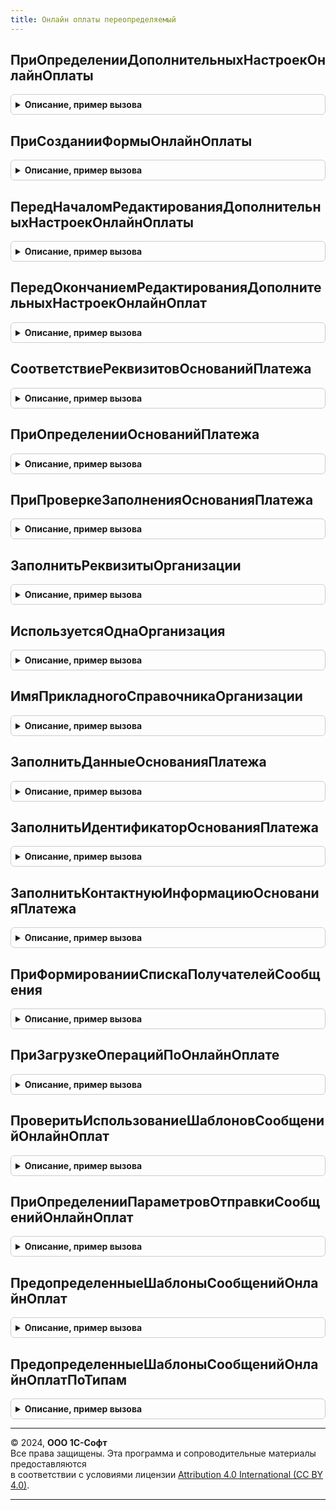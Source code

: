 ```yaml
---
title: Онлайн оплаты переопределяемый
---
```



## ПриОпределенииДополнительныхНастроекОнлайнОплаты
<details style="margin: 1em 0; padding: 0.5em; border: 1px solid #ccc; border-radius: 6px;">

<summary style="font-weight: bold; cursor: pointer;">Описание, пример вызова</summary>

```bsl

// В процедуре задается описание дополнительных реквизитов настройки онлайн оплаты,
// например, Подразделение, Банковский счет и т.д.
// Значения реквизитов будут доступны в качестве свойств структуры, описывающей операцию Онлайн оплаты.
//
// Параметры:
//  ДополнительныеНастройки - ТаблицаЗначений - таблица дополнительных настроек с колонками:
//    * Настройка - Строка - уникальное имя настройки. Должно соответствовать требованиям именования ключей структуры.
//    * Представление - Строка - пользовательское представление настройки.
//    * ТипЗначения - ОписаниеТипов - описание типов значений настройки. Допустимые типы: ЛюбаяСсылка, Число(20,4),
//        Строка(300), Булево, Дата (Дата + Время).
//
//@skip-warning
Процедура ПриОпределенииДополнительныхНастроекОнлайнОплаты(ДополнительныеНастройки) Экспорт
```

Пример вызова
```bsl
ОнлайнОплатыПереопределяемый.ПриОпределенииДополнительныхНастроекОнлайнОплаты(ДополнительныеНастройки) 
```
</details>

## ПриСозданииФормыОнлайнОплаты
<details style="margin: 1em 0; padding: 0.5em; border: 1px solid #ccc; border-radius: 6px;">

<summary style="font-weight: bold; cursor: pointer;">Описание, пример вызова</summary>

```bsl

// Выполняется при создании формы элемента онлайн оплаты. Позволяет изменить форму
// и определить дополнительные настройки, которые требуется сохранить в информационной базе.
//
// Для добавленных элементов можно устанавливать следующие действия:
//   * ПриИзменении - Подключаемый_ЭлементПриИзменении.
//   * НачалоВыбора - Подключаемый_ЭлементНачалоВыбора.
//   * ОбработкаВыбора - Подключаемый_ЭлементОбработкаВыбора.
//   * Нажатие - Подключаемый_ЭлементНажатие.
// Для добавленных команд следует устанавливать действие "Подключаемый_ДействиеКоманды".
//
// Параметры:
//  Форма - ФормаКлиентскогоПриложения - форма настроек онлайн оплаты.
//  Группа - ГруппаФормы - группа формы, на которой следует располагать добавляемые элементы.
//  Префикс - Строка - префикс имен для новых реквизитов, команд и элементов формы.
//  ДополнительныеНастройки - Структура - имена реквизитов, содержащих значения дополнительных настроек (для изменения).
//    * Ключ - идентификатор настройки. См. ОнлайнОплатыПереопределяемый.ПриОпределенииДополнительныхНастроекОнлайнОплаты
//    * Значение - имя реквизита формы со значением настройки.
//
//@skip-warning
Процедура ПриСозданииФормыОнлайнОплаты(Форма, Группа, Префикс, ДополнительныеНастройки) Экспорт
```

Пример вызова
```bsl
ОнлайнОплатыПереопределяемый.ПриСозданииФормыОнлайнОплаты(Форма, Группа, Префикс, ДополнительныеНастройки) 
```
</details>

## ПередНачаломРедактированияДополнительныхНастроекОнлайнОплаты
<details style="margin: 1em 0; padding: 0.5em; border: 1px solid #ccc; border-radius: 6px;">

<summary style="font-weight: bold; cursor: pointer;">Описание, пример вызова</summary>

```bsl

// Выполняется перед переходом на страницу редактирования дополнительных настроек в форме настроек онлайн оплаты.
// Позволяет проинициализировать реквизиты дополнительных настроек и/или пропустить страницу редактирования.
//
// Параметры:
//  Контекст - Структура - контекст выполнения метода:
//    * Форма - ФормаКлиентскогоПриложения - форма настроек Онлайн оплаты.
//    * Префикс - Строка - префикс имен добавленных реквизитов, команд и элементов формы.
//    * НоваяНастройка - Булево - признак редактирования новой настройки.
//    * Организация - ОпределяемыТип.Организация - организация, для которой производится настройка.
//    * СДоговором - Булево - признак варианта использования сервиса "С договором". Если Ложь, то "Без договора".
//  Отказ - Булево - если установить Истина, то страница редактирования дополнительных настроек будет пропущена.
//
//@skip-warning
Процедура ПередНачаломРедактированияДополнительныхНастроекОнлайнОплаты(Контекст, Отказ = Ложь) Экспорт
```

Пример вызова
```bsl
ОнлайнОплатыПереопределяемый.ПередНачаломРедактированияДополнительныхНастроекОнлайнОплаты(Контекст, Отказ);
```
</details>

## ПередОкончаниемРедактированияДополнительныхНастроекОнлайнОплат
<details style="margin: 1em 0; padding: 0.5em; border: 1px solid #ccc; border-radius: 6px;">

<summary style="font-weight: bold; cursor: pointer;">Описание, пример вызова</summary>

```bsl

// Выполняется перед закрытием страницы редактирования дополнительных настроек в форме настроек онлайн оплаты
// и перед сохранением из формы элемента. Позволяет изменить, проверить заполнение значений реквизитов дополнительных настроек
// и/или отказаться от перехода со страницы редактирования/сохранения.
//
// Параметры:
//  Контекст - Структура - контекст выполнения метода:
//    * Форма - ФормаКлиентскогоПриложения - форма настроек Онлайн оплаты.
//    * Префикс - Строка - префикс имен добавленных реквизитов, команд и элементов формы.
//    * НоваяНастройка - Булево - признак редактирования новой настройки.
//    * Организация - ОпределяемыТип.Организация - организация, для которой производится настройка.
//    * СДоговором - Булево - признак варианта использования сервиса "С договором". Если Ложь, то "Без договора".
//  Отказ - Булево - если установить Истина, то страница редактирования дополнительных настроек не будет закрыта
//  или элемент не  будет сохранен.
//
//@skip-warning
Процедура ПередОкончаниемРедактированияДополнительныхНастроекОнлайнОплат(Контекст, Отказ = Ложь) Экспорт
```

Пример вызова
```bsl
ОнлайнОплатыПереопределяемый.ПередОкончаниемРедактированияДополнительныхНастроекОнлайнОплат(Контекст, Отказ);
```
</details>

## СоответствиеРеквизитовОснованийПлатежа
<details style="margin: 1em 0; padding: 0.5em; border: 1px solid #ccc; border-radius: 6px;">

<summary style="font-weight: bold; cursor: pointer;">Описание, пример вызова</summary>

```bsl

// Определяет соответствие имен реквизитов оснований платежа через онлайн оплату, в случае их отличия от общепринятых.
// Для каждого основания платежа требуется вставить строку вида:
// СоответствиеРеквизитов.Вставить(<ПолноеИмяМетаданных>.<ОбщепринятоеИмяРеквизита>,<ИмяРеквизитаВПрикладномРешении>);
// Требуется установить соответствие для следующих общепринятых реквизитов: "Организация".
//
// Параметры:
//  СоответствиеРеквизитов - Соответствие - путь к реквизитам оснований платежа.
//    * Ключ - Строка - полный путь к реквизиту с использованием общепринятого имени.
//    * Значение - Строка - имя реквизита в прикладном решении.
//
//@skip-warning
Процедура СоответствиеРеквизитовОснованийПлатежа(СоответствиеРеквизитов) Экспорт
```

Пример вызова
```bsl
ОнлайнОплатыПереопределяемый.СоответствиеРеквизитовОснованийПлатежа(СоответствиеРеквизитов) 
```
</details>

## ПриОпределенииОснованийПлатежа
<details style="margin: 1em 0; padding: 0.5em; border: 1px solid #ccc; border-radius: 6px;">

<summary style="font-weight: bold; cursor: pointer;">Описание, пример вызова</summary>

```bsl

// Определяет объекты, которые могут выступать в качестве оснований платежа через онлайн оплату.
//
// Параметры:
//  ОснованияПлатежа - Массив - имена объектов метаданных (строка) оснований платежа через Онлайн оплату.
//
//@skip-warning
Процедура ПриОпределенииОснованийПлатежа(ОснованияПлатежа) Экспорт
```

Пример вызова
```bsl
ОнлайнОплатыПереопределяемый.ПриОпределенииОснованийПлатежа(ОснованияПлатежа) 
```
</details>

## ПриПроверкеЗаполненияОснованияПлатежа
<details style="margin: 1em 0; padding: 0.5em; border: 1px solid #ccc; border-radius: 6px;">

<summary style="font-weight: bold; cursor: pointer;">Описание, пример вызова</summary>

```bsl

// Проверяет основание платежа на возможность формирования ссылки на оплату через онлайн оплату.
//
// Параметры:
//  ОснованиеПлатежа - Произвольный - основание платежа, для которого формируется платежная ссылка.
//  Отказ - Булево - признак отказа от формирования ссылки.Если установить значение Истина,
//    то ссылка не будет сформирована (обновлена).
//
//@skip-warning
Процедура ПриПроверкеЗаполненияОснованияПлатежа(Знач ОснованиеПлатежа, Отказ) Экспорт
```

Пример вызова
```bsl
ОнлайнОплатыПереопределяемый.ПриПроверкеЗаполненияОснованияПлатежа(ОснованиеПлатежа, Отказ) 
```
</details>

## ЗаполнитьРеквизитыОрганизации
<details style="margin: 1em 0; padding: 0.5em; border: 1px solid #ccc; border-radius: 6px;">

<summary style="font-weight: bold; cursor: pointer;">Описание, пример вызова</summary>

```bsl

// Заполняет значения реквизитов организации по данным информационной базы.
//
// Параметры:
//  Организация - ОпределяемыйТип.Организация - организация, значения реквизитов которой нужно заполнить.
//  Реквизиты - Структура - значения реквизитов:
//    * ИНН - Строка - ИНН организации.
//    * КПП - Строка - КПП организации.
//    * Резидент - Булево - признак того, что организация является резидентом.
//    * ЭтоЮрЛицо - Булево - признак того, что организация является юридическим лицом.
//
//@skip-warning
Процедура ЗаполнитьРеквизитыОрганизации(Знач Организация, Реквизиты) Экспорт
```

Пример вызова
```bsl
ОнлайнОплатыПереопределяемый.ЗаполнитьРеквизитыОрганизации(Организация, Реквизиты) 
```
</details>

## ИспользуетсяОднаОрганизация
<details style="margin: 1em 0; padding: 0.5em; border: 1px solid #ccc; border-radius: 6px;">

<summary style="font-weight: bold; cursor: pointer;">Описание, пример вызова</summary>

```bsl

// Определяет использование нескольких организаций в базе.
//
// Параметры:
//  Результат - Структура - результат выполнения запроса:
//    * ОднаОрганизация - Булево - Истина, если в базе используется одна организация;
//    * Организация - СправочникСсылка._ДемоОрганизации - ссылка на организацию, если она единственная в базе;
//
//@skip-warning
Процедура ИспользуетсяОднаОрганизация(Результат) Экспорт
```

Пример вызова
```bsl
ОнлайнОплатыПереопределяемый.ИспользуетсяОднаОрганизация(Результат) 
```
</details>

## ИмяПрикладногоСправочникаОрганизации
<details style="margin: 1em 0; padding: 0.5em; border: 1px solid #ccc; border-radius: 6px;">

<summary style="font-weight: bold; cursor: pointer;">Описание, пример вызова</summary>

```bsl

// Определяет имя прикладного справочника организаций.
//
// Параметры:
//  ИмяПрикладногоСправочника - Строка - Имя справочника организаций.
//
//@skip-warning
Процедура ИмяПрикладногоСправочникаОрганизации(ИмяПрикладногоСправочника) Экспорт
```

Пример вызова
```bsl
ОнлайнОплатыПереопределяемый.ИмяПрикладногоСправочникаОрганизации(ИмяПрикладногоСправочника) 
```
</details>

## ЗаполнитьДанныеОснованияПлатежа
<details style="margin: 1em 0; padding: 0.5em; border: 1px solid #ccc; border-radius: 6px;">

<summary style="font-weight: bold; cursor: pointer;">Описание, пример вызова</summary>

```bsl

// Заполняет данные по основанию платежа, необходимые для формирование ссылки на оплату через онлайн оплаты.
//
// Параметры:
//  ОснованиеПлатежа - Произвольный - основание платежа, данные которого нужно заполнить.
//  ДанныеОснованияПлатежа - Структура - данные основания платежа:
//    * Идентификатор - Строка - уникальный идентификатор основание платежа
//        (идентификатора платежа при получении операций оплаты/возврата).
//    * Номер - Строка - номер основание платежа.
//    * Сумма - Число - сумма к оплате.
//    * Валюта - Строка - код валюты по классификатору валют.
//    * НазначениеПлатежа - Строка - назначение платежа.
//    * СрокЖизниСсылки - Число - содержит значение срока жизни платежной ссылки в минутах.
//      Минимальное значение - 1 минута, максимальное значение - 129 600 минут
//    * БанковскийСчет - Структура - банковский счет для зачисления оплаты:
//        ** БанкБИК - Строка - БИК банка.
//        ** БанкНаименование - Строка - наименование банка.
//        ** БанкКоррСчет - Строка - корр. счет банка.
//        ** НомерСчета - Строка - номер расчетного счета.
//    * Продавец - Структура - данные продавца:
//        ** УчетнаяПолитика - Число - код учетной политики продавца: 1 - ОСН, 2 - УСН (доходы),
//             3 - УСН (доходы минус расходы), 4 - продажа облагается ЕНВД,
//             5 - единый сельскохозяйственный налог, 6 - патентная СН.
//        ** ИНН - Строка - ИНН продавца.
//        ** КПП - Строка - КПП продавца.
//        ** Наименование - Строка - наименование продавца.
//        ** Телефон - Строка - контактный телефон продавца.
//        ** ЭлектроннаяПочта - Строка - контактный адрес электронной почты продавца.
//        ** ФактическийАдрес - Строка - фактический адрес продавца.
//        ** ЮридическийАдрес - Строка - юридический адрес продавца.
//    * Покупатель - Структура - данные покупателя:
//        ** Идентификатор - Строка - уникальный идентификатор покупателя.
//        ** Наименование - Строка - для юрлица - название организации, для ИП и физического лица - ФИО.
//             Если у физлица отсутствует ИНН, в этом же параметре передаются паспортные данные. Не более 256 символов.
//        ** КонтактныеДанныеЧека - Строка - номер телефона или адрес электронной почты для отправки чека.
//             Может быть переопределен в форме формирования платежной ссылки.
//        ** ИНН - Строка - ИНН покупателя (10 или 12 цифр). Если у физического лица отсутствует ИНН,
//             необходимо передать паспортные данные в параметре Покупатель.Наименование.
//    * Номенклатура - ТаблицаЗначений - номенклатура к оплате. Колонки:
//        ** НомерСтроки - Число - номер строки по порядку.
//        ** Наименование - Строка - наименование товара/услуги.
//        ** НаименованиеПолное - Строка - полное наименование товара/услуги.
//        ** Характеристика - Строка - характеристика номенклатуры.
//        ** Количество - Число - количество позиций.
//        ** Цена - Число - цена за единицу.
//        ** СтавкаНДС - Строка - представление ставки НДС.
//        ** СтавкаНДСКод - Число - код ставки НДС.
//             до 31.12.2018 действуют следующие коды ставок НДС: 1 - без НДС, 2 - 0%, 3 - 10%, 4 - 18%,
//                5 - 10/110, 6 - 18/118.
//             с  01.01.2019 действуют следующие коды ставок НДС: 1 - без НДС, 2 - 0%, 3 - 10%, 4 - 20%,
//                5 - 10/110, 6 - 20/120.
//        ** Валюта - Строка - представление валюты строки.
//        ** Артикул - Строка - артикул номенклатуры.
//        ** ЕдиницаИзмерения - Строка - представление единицы измерения.
//        ** ВидНоменклатуры - Строка - вид номенклатуры.
//        ** Родитель - Строка - группа номенклатуры.
//        ** Сумма - Число - сумма строки.
//        ** ПредметРасчета - Число - признак предмета расчета (категория товара для налоговой инспекции).
//             Возможные значения:
//               1 - товар;
//               2 - подакцизный товар;
//               3 - работа;
//               4 - услуга;
//               5 - ставка в азартной игре;
//               6 - выигрыш в азартной игре;
//               7 - лотерейный билет;
//               8 - выигрыш в лотерею;
//               9 - результаты интеллектуальной деятельности;
//               10 - платеж;
//               11 - агентское вознаграждение;
//               12 - несколько вариантов;
//               13 - другое.
//        ** ПризнакСпособаРасчета - Число - признак способа расчета.
//             Возможные значения:
//               1 - полная предоплата;
//               2 - полный расчет.
//        ** КодТовара - Строка -  уникальный номер, который присваивается экземпляру товара при маркировке.
//             Формат: число в шестнадцатеричном представлении с пробелами. Максимальная длина - 32 байта.
//             Пример: 00 00 00 01 00 21 FA 41 00 23 05 41 00 00 00 00 00 00 00 00 00 00 00 00 00 00 00 00 12 00 AB 00.
//        ** КодСтраныПроисхожденияТовара - Строка - Код страны происхождения товара по общероссийскому классификатору
//              стран мира (ОК (МК (ИСО 3166) 004-97) 025-2001). Пример: RU.
//        ** НомерТаможеннойДекларации - Строка - номер таможенной декларации.
//        ** СуммаАкциза - Число - сумма акциза товара с учетом копеек (с точностью до 2 символов после точки).
//    * Штрихкоды - ТаблицаЗначений - штрихкоды номенклатуры. Колонки:
//        ** НомерСтроки - Число - номер строки номенклатуры, к которой относится штрихкод.
//        ** Штрихкод - Строка - штрихкод номенклатуры.
//
//@skip-warning
Процедура ЗаполнитьДанныеОснованияПлатежа(Знач ОснованиеПлатежа, ДанныеОснованияПлатежа) Экспорт
```

Пример вызова
```bsl
ОнлайнОплатыПереопределяемый.ЗаполнитьДанныеОснованияПлатежа(ОснованиеПлатежа, ДанныеОснованияПлатежа) 
```
</details>

## ЗаполнитьИдентификаторОснованияПлатежа
<details style="margin: 1em 0; padding: 0.5em; border: 1px solid #ccc; border-radius: 6px;">

<summary style="font-weight: bold; cursor: pointer;">Описание, пример вызова</summary>

```bsl

// Заполняет идентификатор по основанию платежа.
//
// Параметры:
//  ОснованиеПлатежа - Произвольный - основание платежа, данные которого нужно заполнить.
//  Идентификатор - Строка - уникальный идентификатор основание платежа
//     (идентификатора платежа при получении операций оплаты/возврата).
//
//@skip-warning
Процедура ЗаполнитьИдентификаторОснованияПлатежа(Знач ОснованиеПлатежа, Идентификатор) Экспорт
```

Пример вызова
```bsl
ОнлайнОплатыПереопределяемый.ЗаполнитьИдентификаторОснованияПлатежа(ОснованиеПлатежа, Идентификатор) 
```
</details>

## ЗаполнитьКонтактнуюИнформациюОснованияПлатежа
<details style="margin: 1em 0; padding: 0.5em; border: 1px solid #ccc; border-radius: 6px;">

<summary style="font-weight: bold; cursor: pointer;">Описание, пример вызова</summary>

```bsl

// Заполняет контактную информацию покупателя для выбора в форме формирования платежной ссылки.
// Используется для отправки чека при оплате.
//
// Параметры:
//  ОснованиеПлатежа - Произвольный - основание платежа, контактную информацию которого нужно заполнить.
//  КонтактнаяИнформация - Структура - контакты покупателя для отправки чека:
//    * Телефоны - Массив из строк - телефоны покупателя.
//    * ЭлектроннаяПочта - Массив из строк - адреса электронной почты покупателя.
//
//@skip-warning
Процедура ЗаполнитьКонтактнуюИнформациюОснованияПлатежа(Знач ОснованиеПлатежа, КонтактнаяИнформация) Экспорт
```

Пример вызова
```bsl
ОнлайнОплатыПереопределяемый.ЗаполнитьКонтактнуюИнформациюОснованияПлатежа(ОснованиеПлатежа, КонтактнаяИнформация) 
```
</details>

## ПриФормированииСпискаПолучателейСообщения
<details style="margin: 1em 0; padding: 0.5em; border: 1px solid #ccc; border-radius: 6px;">

<summary style="font-weight: bold; cursor: pointer;">Описание, пример вызова</summary>

```bsl

// Заполняет список получателей сообщения с платежной ссылкой.
//
// Параметры:
//  ОснованиеПлатежа - Произвольный - основание платежа, для которого получена платежная ссылка.
//  ВариантОтправки - Строка - способ отправки ссылки. "ЭлектроннаяПочта" - по электронной почте, "Телефон" - по SMS.
//  Получатели - СписокЗначений - адреса электронной почты или номера телефонов получателей (строка).
//
//@skip-warning
Процедура ПриФормированииСпискаПолучателейСообщения(Знач ОснованиеПлатежа, Знач ВариантОтправки, Получатели) Экспорт
```

Пример вызова
```bsl
ОнлайнОплатыПереопределяемый.ПриФормированииСпискаПолучателейСообщения(ОснованиеПлатежа, ВариантОтправки, Получатели) 
```
</details>

## ПриЗагрузкеОперацийПоОнлайнОплате
<details style="margin: 1em 0; padding: 0.5em; border: 1px solid #ccc; border-radius: 6px;">

<summary style="font-weight: bold; cursor: pointer;">Описание, пример вызова</summary>

```bsl

// Выполняется при загрузке операций по онлайн оплате.
// Позволяет отразить полученные операции в учете.
//
// Параметры:
//  Операции - Структура - операции полученные из сервиса по соответствующей настройке.
//    См. ОнлайнОплаты.ОперацииОнлайнОплат (элемент возвращаемого массива).
//  Результат - Произвольный - произвольный результат загрузки операций.
//    См. ОнлайнОплаты.ЗагрузитьОперацииОнлайнОплат (возвращаемое значение)
//  Отказ - Булево - признак отказа от загрузки. Если установить значение Истина,
//    то статус обмена по данной настройке не будет обновлен.
//
//@skip-warning
Процедура ПриЗагрузкеОперацийПоОнлайнОплате(Знач Операции, Результат, Отказ) Экспорт
```

Пример вызова
```bsl
ОнлайнОплатыПереопределяемый.ПриЗагрузкеОперацийПоОнлайнОплате(Операции, Результат, Отказ) 
```
</details>

## ПроверитьИспользованиеШаблоновСообщенийОнлайнОплат
<details style="margin: 1em 0; padding: 0.5em; border: 1px solid #ccc; border-radius: 6px;">

<summary style="font-weight: bold; cursor: pointer;">Описание, пример вызова</summary>

```bsl

// Включает использование шаблонов сообщений для интеграции с онлайн оплатами.
//
// Параметры:
//  Используется - Булево - признак использования шаблонов сообщений.
//
//@skip-warning
Процедура ПроверитьИспользованиеШаблоновСообщенийОнлайнОплат(Используется) Экспорт
```

Пример вызова
```bsl
ОнлайнОплатыПереопределяемый.ПроверитьИспользованиеШаблоновСообщенийОнлайнОплат(Используется) 
```
</details>

## ПриОпределенииПараметровОтправкиСообщенийОнлайнОплат
<details style="margin: 1em 0; padding: 0.5em; border: 1px solid #ccc; border-radius: 6px;">

<summary style="font-weight: bold; cursor: pointer;">Описание, пример вызова</summary>

```bsl

// Определяет параметры отправки сообщений с использованием шаблонов Онлайн оплат.
//
// Параметры:
//  ПараметрыОтправкиСообщений - Структура - описание параметров отправки сообщений:
//    * ПараметрыОтправкиПисем - Структура - описание параметров отправки электронных писем:
//       ** ОтправлятьПисьмаВФорматеHTML - Булево, Неопределено - признак отправки электронных писем в формате HTML.
//          Если свойство не задано, в дальнейшем при наличии подсистемы "Взаимодействия" будет получено значение
//          функциональной опции "ОтправлятьПисьмаВФорматеHTML", либо Ложь при ее отсутствии.
//
Процедура ПриОпределенииПараметровОтправкиСообщенийОнлайнОплат(ПараметрыОтправкиСообщений) Экспорт
```

Пример вызова
```bsl
ОнлайнОплатыПереопределяемый.ПриОпределенииПараметровОтправкиСообщенийОнлайнОплат(ПараметрыОтправкиСообщений) 
```
</details>

## ПредопределенныеШаблоныСообщенийОнлайнОплат
<details style="margin: 1em 0; padding: 0.5em; border: 1px solid #ccc; border-radius: 6px;">

<summary style="font-weight: bold; cursor: pointer;">Описание, пример вызова</summary>

```bsl

// Описывает предопределенные шаблоны писем,
// с помощью которых можно будет выставлять счета для оплаты через онлайн оплаты.
// Эти шаблоны будут доступны для создания из основной формы настроек и использоваться
// в форме формирования платежной ссылки Онлайн оплаты.
//
// Параметры:
//  Шаблоны - Массив - Массив структур данных, описывающих предопределенные шаблоны сообщения.
//    * ПолноеИмяТипаНазначения - Строка - Полное имя объекта метаданных, на основании которого по данному шаблону
//        будут создаваться письма.
//    * Текст - Строка - Текст, который будет использоваться в качестве шаблона письма в формате HTML.
//    * Тема - Строка - Текст, который будет использоваться в качестве шаблона темы письма.
//    * Наименование - Строка - Текст, наименование шаблона письма.
//
//@skip-warning
Процедура ПредопределенныеШаблоныСообщенийОнлайнОплат(Шаблоны) Экспорт
```

Пример вызова
```bsl
ОнлайнОплатыПереопределяемый.ПредопределенныеШаблоныСообщенийОнлайнОплат(Шаблоны) 
```
</details>

## ПредопределенныеШаблоныСообщенийОнлайнОплатПоТипам
<details style="margin: 1em 0; padding: 0.5em; border: 1px solid #ccc; border-radius: 6px;">

<summary style="font-weight: bold; cursor: pointer;">Описание, пример вызова</summary>

```bsl

// Описывает предопределенные шаблоны писем по типу,
// с помощью которых можно будет выставлять счета для оплаты через онлайн оплаты.
// Эти шаблоны будут доступны для создания из основной формы настроек и использоваться
// в форме формирования платежной ссылки Онлайн оплаты.
//
// Параметры:
//  Шаблоны - Массив - Массив структур данных, описывающих предопределенные шаблоны сообщения.
//    * ПолноеИмяТипаНазначения - Строка - Полное имя объекта метаданных, на основании которого по данному шаблону
//        будут создаваться письма.
//    * Текст - Строка - Текст, который будет использоваться в качестве шаблона письма в формате HTML.
//    * Тема - Строка - Текст, который будет использоваться в качестве шаблона темы письма.
//    * Наименование - Строка - Текст, наименование шаблона письма.
//    * Тип - Строка - Тип шаблона. Возможные значения:"Почта" или "SMS".
//
//@skip-warning
Процедура ПредопределенныеШаблоныСообщенийОнлайнОплатПоТипам(Шаблоны) Экспорт
```

Пример вызова
```bsl
ОнлайнОплатыПереопределяемый.ПредопределенныеШаблоныСообщенийОнлайнОплатПоТипам(Шаблоны) 
```
</details>

---

© 2024, **ООО 1С-Софт**  
Все права защищены. Эта программа и сопроводительные материалы предоставляются  
в соответствии с условиями лицензии [Attribution 4.0 International (CC BY 4.0)](https://creativecommons.org/licenses/by/4.0/legalcode).

---
